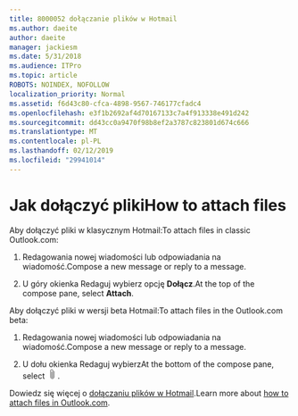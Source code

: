 ```yaml
---
title: 8000052 dołączanie plików w Hotmail
ms.author: daeite
author: daeite
manager: jackiesm
ms.date: 5/31/2018
ms.audience: ITPro
ms.topic: article
ROBOTS: NOINDEX, NOFOLLOW
localization_priority: Normal
ms.assetid: f6d43c80-cfca-4898-9567-746177cfadc4
ms.openlocfilehash: e3f1b2692af4d70167133c7a4f913338e491d242
ms.sourcegitcommit: dd43cc0a9470f98b8ef2a3787c823801d674c666
ms.translationtype: MT
ms.contentlocale: pl-PL
ms.lasthandoff: 02/12/2019
ms.locfileid: "29941014"
---
```

# <a name="how-to-attach-files"></a><span data-ttu-id="bde6e-102">Jak dołączyć pliki</span><span class="sxs-lookup"><span data-stu-id="bde6e-102">How to attach files</span></span>

<span data-ttu-id="bde6e-103">Aby dołączyć pliki w klasycznym Hotmail:</span><span class="sxs-lookup"><span data-stu-id="bde6e-103">To attach files in classic Outlook.com:</span></span>
  
1. <span data-ttu-id="bde6e-104">Redagowania nowej wiadomości lub odpowiadania na wiadomość.</span><span class="sxs-lookup"><span data-stu-id="bde6e-104">Compose a new message or reply to a message.</span></span>
    
2. <span data-ttu-id="bde6e-105">U góry okienka Redaguj wybierz opcję **Dołącz**.</span><span class="sxs-lookup"><span data-stu-id="bde6e-105">At the top of the compose pane, select **Attach**.</span></span> 
    
<span data-ttu-id="bde6e-106">Aby dołączyć pliki w wersji beta Hotmail:</span><span class="sxs-lookup"><span data-stu-id="bde6e-106">To attach files in the Outlook.com beta:</span></span>
  
1. <span data-ttu-id="bde6e-107">Redagowania nowej wiadomości lub odpowiadania na wiadomość.</span><span class="sxs-lookup"><span data-stu-id="bde6e-107">Compose a new message or reply to a message.</span></span>
    
2. <span data-ttu-id="bde6e-108">U dołu okienka Redaguj wybierz</span><span class="sxs-lookup"><span data-stu-id="bde6e-108">At the bottom of the compose pane, select</span></span> ![Dołącz](media/da223d01-5fe6-448c-a3a3-e2b5262da4b9.png)<span data-ttu-id="bde6e-110">.</span><span class="sxs-lookup"><span data-stu-id="bde6e-110"></span></span>
    
<span data-ttu-id="bde6e-111">Dowiedz się więcej o [dołączaniu plików w Hotmail](https://go.microsoft.com/fwlink/p/?linkid=2001702&amp;clcid=0x409).</span><span class="sxs-lookup"><span data-stu-id="bde6e-111">Learn more about [how to attach files in Outlook.com](https://go.microsoft.com/fwlink/p/?linkid=2001702&amp;clcid=0x409).</span></span>
  

